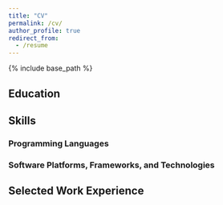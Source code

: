 ```yaml
---
title: "CV"
permalink: /cv/
author_profile: true
redirect_from:
  - /resume
---
```


{% include base_path %}

## Education

## Skills

### Programming Languages

### Software Platforms, Frameworks, and Technologies

## Selected Work Experience


